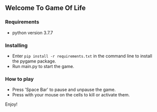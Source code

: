 ## Welcome To Game Of Life

### Requirements

-   python version 3.7.7

### Installing

-   Enter `pip install -r requirements.txt` in the command line to install the pygame package.
-   Run main.py to start the game.

### How to play

-   Press 'Space Bar' to pause and unpause the game.
-   Press with your mouse on the cells to kill or activate them.

Enjoy!
